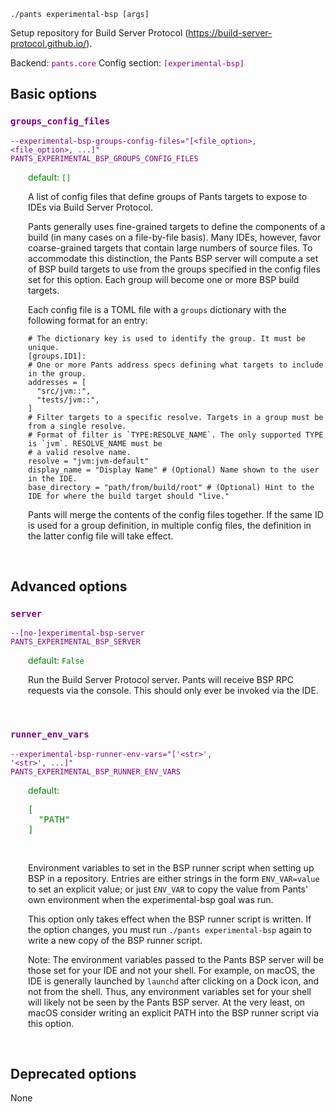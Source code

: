 ```
./pants experimental-bsp [args]
```
Setup repository for Build Server Protocol (https://build-server-protocol.github.io/).

Backend: <span style="color: purple"><code>pants.core</code></span>
Config section: <span style="color: purple"><code>[experimental-bsp]</code></span>

## Basic options

<div style="color: purple">

### `groups_config_files`

  <code>--experimental-bsp-groups-config-files=&quot;[&lt;file_option&gt;, &lt;file_option&gt;, ...]&quot;</code><br>
  <code>PANTS_EXPERIMENTAL_BSP_GROUPS_CONFIG_FILES</code><br>
</div>
<div style="padding-left: 2em;">
<span style="color: green">default: <code>[]</code></span>

<br>

A list of config files that define groups of Pants targets to expose to IDEs via Build Server Protocol.

Pants generally uses fine-grained targets to define the components of a build (in many cases on a file-by-file basis). Many IDEs, however, favor coarse-grained targets that contain large numbers of source files. To accommodate this distinction, the Pants BSP server will compute a set of BSP build targets to use from the groups specified in the config files set for this option. Each group will become one or more BSP build targets.

Each config file is a TOML file with a `groups` dictionary with the following format for an entry:

    # The dictionary key is used to identify the group. It must be unique.
    [groups.ID1]:
    # One or more Pants address specs defining what targets to include in the group.
    addresses = [
      "src/jvm::",
      "tests/jvm::",
    ]
    # Filter targets to a specific resolve. Targets in a group must be from a single resolve.
    # Format of filter is `TYPE:RESOLVE_NAME`. The only supported TYPE is `jvm`. RESOLVE_NAME must be
    # a valid resolve name.
    resolve = "jvm:jvm-default"
    display_name = "Display Name" # (Optional) Name shown to the user in the IDE.
    base_directory = "path/from/build/root" # (Optional) Hint to the IDE for where the build target should "live."

Pants will merge the contents of the config files together. If the same ID is used for a group definition, in multiple config files, the definition in the latter config file will take effect.
</div>
<br>


## Advanced options

<div style="color: purple">

### `server`

  <code>--[no-]experimental-bsp-server</code><br>
  <code>PANTS_EXPERIMENTAL_BSP_SERVER</code><br>
</div>
<div style="padding-left: 2em;">
<span style="color: green">default: <code>False</code></span>

<br>

Run the Build Server Protocol server. Pants will receive BSP RPC requests via the console. This should only ever be invoked via the IDE.
</div>
<br>

<div style="color: purple">

### `runner_env_vars`

  <code>--experimental-bsp-runner-env-vars=&quot;['&lt;str&gt;', '&lt;str&gt;', ...]&quot;</code><br>
  <code>PANTS_EXPERIMENTAL_BSP_RUNNER_ENV_VARS</code><br>
</div>
<div style="padding-left: 2em;">
<span style="color: green">default: <pre>[
  "PATH"
]</pre></span>

<br>

Environment variables to set in the BSP runner script when setting up BSP in a repository. Entries are either strings in the form `ENV_VAR=value` to set an explicit value; or just `ENV_VAR` to copy the value from Pants' own environment when the experimental-bsp goal was run.

This option only takes effect when the BSP runner script is written. If the option changes, you must run `./pants experimental-bsp` again to write a new copy of the BSP runner script.

Note: The environment variables passed to the Pants BSP server will be those set for your IDE and not your shell. For example, on macOS, the IDE is generally launched by `launchd` after clicking on a Dock icon, and not from the shell. Thus, any environment variables set for your shell will likely not be seen by the Pants BSP server. At the very least, on macOS consider writing an explicit PATH into the BSP runner script via this option.
</div>
<br>


## Deprecated options

None


